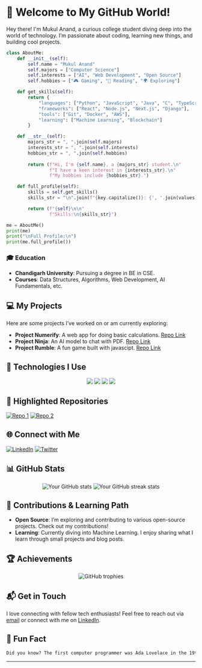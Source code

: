 # 🌟 Welcome to My GitHub World!

Hey there! I'm Mukul Anand, a curious college student diving deep into the world of technology. I’m passionate about coding, learning new things, and building cool projects.

```python
class AboutMe:
    def __init__(self):
        self.name = "Mukul Anand"
        self.majors = ["Computer Science"]
        self.interests = ["AI", "Web Development", "Open Source"]
        self.hobbies = ["🎮 Gaming", "📖 Reading", "🌍 Exploring"]

    def get_skills(self):
        return {
            "languages": ["Python", "JavaScript", "Java", "C", "TypeScript"],
            "frameworks": ["React", "Node.js", "Next.js", "Django"],
            "tools": ["Git", "Docker", "AWS"],
            "learning": ["Machine Learning", "Blockchain"]
        }

    def __str__(self):
        majors_str = ", ".join(self.majors)
        interests_str = ", ".join(self.interests)
        hobbies_str = ", ".join(self.hobbies)
        
        return (f"Hi, I'm {self.name}, a {majors_str} student.\n"
                f"I have a keen interest in {interests_str}.\n"
                f"My hobbies include {hobbies_str}.")

    def full_profile(self):
        skills = self.get_skills()
        skills_str = "\n".join(f"{key.capitalize()}: {', '.join(values)}" for key, values in skills.items())

        return (f"{self}\n\n"
                f"Skills:\n{skills_str}")

me = AboutMe()
print(me)
print("\nFull Profile:\n")
print(me.full_profile())
```

### 🎓 Education
- **Chandigarh University**: Pursuing a degree in BE in CSE.
- **Courses**: Data Structures, Algorithms, Web Development, AI Fundamentals, etc.

## 💻 My Projects

Here are some projects I’ve worked on or am currently exploring:

- **Project Numerify**: A web app for doing basic calculations. [Repo Link](https://github.com/anand-mukul/numerify)
- **Project Ninja**: An AI model to chat with PDF. [Repo Link](https://github.com/anand-mukul/PDFNinja)
- **Project Rumble**: A fun game built with javascipt. [Repo Link](https://github.com/anand-mukul/ricochet-rumble)

## 🔧 Technologies I Use

<p align="center">
  <img src="https://img.shields.io/badge/Code-Python-informational?style=flat&logo=python&logoColor=white&color=4AB197" />
  <img src="https://img.shields.io/badge/Code-JavaScript-informational?style=flat&logo=javascript&logoColor=white&color=4AB197" />
  <img src="https://img.shields.io/badge/Framework-React-informational?style=flat&logo=react&logoColor=white&color=4AB197" />
  <img src="https://img.shields.io/badge/Tools-Git-informational?style=flat&logo=git&logoColor=white&color=4AB197" />
</p>

## 🌟 Highlighted Repositories

[![Repo 1](https://github-readme-stats.vercel.app/api/pin/?username=anand-mukul&repo=numerify&theme=radical)](https://github.com/anand-mukul/numerify)
[![Repo 2](https://github-readme-stats.vercel.app/api/pin/?username=anand-mukul&repo=PDFNinja&theme=radical)](https://github.com/anand-mukul/PDFNinja)

## 🌐 Connect with Me

[![LinkedIn](https://img.shields.io/badge/LinkedIn-Mukul_Anand-blue?style=flat&logo=linkedin)](https://www.linkedin.com/in/anand-mukul/)
[![Twitter](https://img.shields.io/badge/Twitter-@anand_mukul-1DA1F2?style=flat&logo=twitter)](https://twitter.com/anand-mukul)

## 📊 GitHub Stats

<p align="center">
  <img src="https://github-readme-stats.vercel.app/api?username=anand-mukul&show_icons=true&theme=radical" alt="Your GitHub stats" />
  <img src="https://github-readme-streak-stats.herokuapp.com/?user=anand-mukul&theme=radical" alt="Your GitHub streak stats" />
</p>

## 🌱 Contributions & Learning Path

- **Open Source**: I’m exploring and contributing to various open-source projects. Check out my contributions!
- **Learning**: Currently diving into Machine Learning. I enjoy sharing what I learn through small projects and blog posts.

## 🏆 Achievements

<p align="center">
  <img src="https://github-profile-trophy.vercel.app/?username=anand-mukul&theme=radical&no-frame=true&margin-w=10" alt="GitHub trophies" />
</p>

## 📬 Get in Touch

I love connecting with fellow tech enthusiasts! Feel free to reach out via [email](mailto:mukulanand.dev@gmail.com) or connect with me on [LinkedIn](https://www.linkedin.com/in/anand-mukul/).

## 🌟 Fun Fact

```markdown
Did you know? The first computer programmer was Ada Lovelace in the 19th century. She wrote an algorithm for Charles Babbage’s early mechanical general-purpose computer, the Analytical Engine.
```

---
